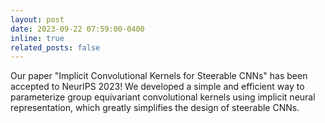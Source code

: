 ```yaml
---
layout: post
date: 2023-09-22 07:59:00-0400
inline: true
related_posts: false
---
```


Our paper "Implicit Convolutional Kernels for Steerable CNNs" has been accepted to NeurIPS 2023! We developed a simple and efficient way to parameterize group equivariant convolutional kernels using implicit neural representation, which greatly simplifies the design of steerable CNNs.